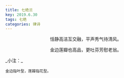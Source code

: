 ```yaml
---
title: 七绝兰
key: 2019.6.30
tags: 七绝
categories: 律诗
---
```


<p align="center">恬静高洁互交融，平声秀气待清风。
</p>
<p align="center">金边莲瓣也高品，更吐芬芳慰老翁。
</p>
_小注：_

```
金边指叶型，莲瓣指花型。
```
